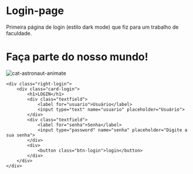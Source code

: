 # Login-page
 Primeira página de login (estilo dark mode) que fiz para  um trabalho de faculdade.


<!DOCTYPE html>
<html lang="pt-BR">
<head>
    <meta charset="UTF-8">
    <meta http-equiv="X-UA-Compatible" content="IE=edge">
    <meta name="viewport" content="width=device-width, initial-scale=1.0">
    <title>Login - dark mode</title>
    <link rel="shortcut icon" href="FIBE.svg" type="imagen/x-icon">
    <link rel="stylesheet" type="text/css" href="style.css">
</head>
<body>
    <div class="main-login">
        <div class="left-login">
            <h1>Faça parte do nosso mundo!</h1>
            <img src="cat-astronaut-animate.svg" alt="cat-astronaut-animate">
        </div>

    <div class="right-login">
        <div class="card-login">
            <h1>LOGIN</h1>
            <div class="textfield">
                <label for="usuario">Usuário</label>
                <input type="text" name="usuario" placeholder="Usuário">
            </div>
            <div class="textfield">
                <label for="senha">Senha</label>
                <input type="password" name="senha" placeholder="Digite a sua senha">
            </div>
            <div>
                <button class="btn-login">login</button>
            </div>
        </div>
    </div>    
</body>
</html>
